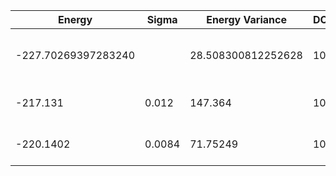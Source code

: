 | Energy              | Sigma  | Energy Variance    | DOF | Einf | Method                       | Reference |
|---------------------|--------|--------------------|-----|------|------------------------------|-----------|
| -227.70269397283240 |        | 28.508300812252628 | 100 | 0    | DMRG (bond dimension = 1024) | [code](https://github.com/https://github.com/varbench/methods/blob/main/scripts/J1J2/square_100_P_0.8/dmrg.sh) |
| -217.131            | 0.012  | 147.364            | 100 | 0    | RBM (alpha = 1)              | TODO: own code (RBM) |
| -220.1402           | 0.0084 | 71.75249           | 100 | 0    | Jastrow baseline             | TODO: own code (Jastrow) |
